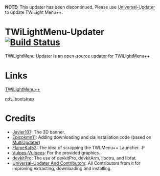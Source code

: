 **NOTE:** This updater has been discontinued. Please use [Universal-Updater](https://github.com/Universal-Team/Universal-Updater) to update TWiLight Menu++.

# TWiLightMenu-Updater [![Build Status](https://dev.azure.com/DS-Homebrew/Builds/_apis/build/status/RocketRobz.TWiLightMenu-Updater?branchName=master)](https://dev.azure.com/DS-Homebrew/Builds/_build?definitionId=15)
TWiLightMenu Updater is an open-source updater for TWiLightMenu++

# Links
[TWiLightMenu++](https://github.com/DS-Homebrew/TWiLightMenu)

[nds-bootstrap](https://github.com/ahezard/nds-bootstrap)

# Credits
* [Javier107](https://github.com/Javier107): The 3D banner.
* [Epicpkmn11](https://github.com/Epicpkmn11): Adding downloading and cia installation code (based on [MultiUpdater](https://github.com/LiquidFenrir/MultiUpdater))
* [FlameKat53](https://github.com/FlameKat53): The idea of scrapping the TWLMenu++ Launcher. :P
* [Vulpes-Vulpeos](https://deviantart.com/vulpes-vulpeos): For the provided graphics.
* [devkitPro](https://github.com/devkitPro): The use of devkitPro, devkitArm, libctru, and libfat.
* [Universal-Updater And Contributors](https://github.com/Universal-Team/Universal-Updater): All Contributors from it for improving extracting, downloading and installing.